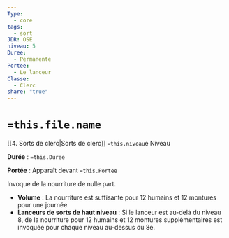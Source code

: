 ```yaml
---
Type:
  - core
tags:
  - sort
JDR: OSE
niveau: 5
Duree:
  - Permanente
Portee:
  - Le lanceur
Classe:
  - Clerc
share: "true"
---
```

# `=this.file.name`  

[[4. Sorts de clerc|Sorts de clerc]] `=this.niveau`e Niveau

**Durée** : `=this.Duree` 

**Portée** : Apparaît devant `=this.Portee`

Invoque de la nourriture de nulle part.

- **Volume** : La nourriture est suffisante pour 12 humains et 12 montures pour une journée.
- **Lanceurs de sorts de haut niveau** : Si le lanceur est au-delà du niveau 8, de la nourriture pour 12 humains et 12 montures supplémentaires est invoquée pour chaque niveau au-dessus du 8e.